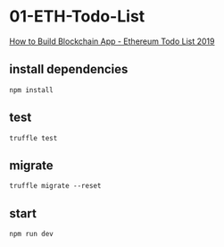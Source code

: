 # 01-ETH-Todo-List

[How to Build Blockchain App - Ethereum Todo List 2019](http://www.dappuniversity.com/articles/blockchain-app-tutorial)


## install dependencies

```
npm install
```

## test

```
truffle test
```

## migrate

```
truffle migrate --reset
```

## start

```
npm run dev
```
